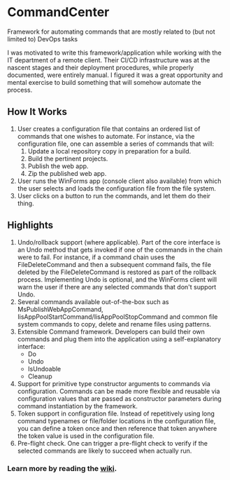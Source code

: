 # CommandCenter
Framework for automating commands that are mostly related to (but not limited to) DevOps tasks

I was motivated to write this framework/application while working with the IT department of a remote client. Their CI/CD infrastructure was at the nascent stages and their deployment procedures, while properly documented, were entirely manual. I figured it was a great opportunity and mental exercise to build something that will somehow automate the process. 

## How It Works
1. User creates a configuration file that contains an ordered list of commands that one wishes to automate. For instance, via the configuration file, one can assemble a series of commands that will:
   1. Update a local repository copy in preparation for a build.
   2. Build the pertinent projects.
   3. Publish the web app.
   4. Zip the published web app.
2. User runs the WinForms app (console client also available) from which the user selects and loads the configuration file from the file system.
3. User clicks on a button to run the commands, and let them do their thing.

## Highlights
1. Undo/rollback support (where applicable). Part of the core interface is an Undo method that gets invoked if one of the commands in the chain were to fail. For instance, if a command chain uses the FileDeleteCommand and then a subsequent command fails, the file deleted by the FileDeleteCommand is restored as part of the rollback process. Implementing Undo is optional, and the WinForms client will warn the user if there are any selected commands that don't support Undo.
2. Several commands available out-of-the-box such as MsPublishWebAppCommand, IisAppPoolStartCommand/IisAppPoolStopCommand and common file system commands to copy, delete and rename files using patterns.
3. Extensible Command framework. Developers can build their own commands and plug them into the application using a self-explanatory interface:
   * Do
   * Undo
   * IsUndoable
   * Cleanup
4. Support for primitive type constructor arguments to commands via configuration. Commands can be made more flexible and reusable via configuration values that are passed as constructor parameters during command instantiation by the framework.
5. Token support in configuration file. Instead of repetitively using long command typenames or file/folder locations in the configuration file, you can define a token once and then reference that token anywhere the token value is used in the configuration file.
6. Pre-flight check. One can trigger a pre-flight check to verify if the selected commands are likely to succeed when actually run. 

### Learn more by reading the [wiki](https://github.com/Jabestrada/CommandCenter/wiki).

